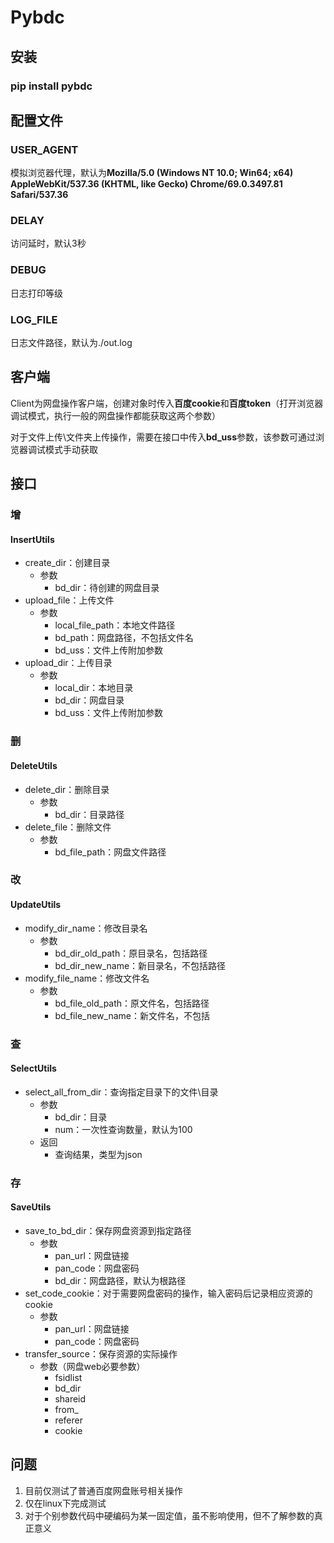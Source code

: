 # Pybdc
## 安装
### pip install pybdc
## 配置文件
### USER_AGENT
模拟浏览器代理，默认为**Mozilla/5.0 (Windows NT 10.0; Win64; x64) AppleWebKit/537.36 (KHTML, like Gecko) Chrome/69.0.3497.81 Safari/537.36**
### DELAY
访问延时，默认3秒
### DEBUG
日志打印等级
### LOG_FILE
日志文件路径，默认为./out.log
## 客户端
Client为网盘操作客户端，创建对象时传入**百度cookie**和**百度token**（打开浏览器调试模式，执行一般的网盘操作都能获取这两个参数）

对于文件上传\文件夹上传操作，需要在接口中传入**bd_uss**参数，该参数可通过浏览器调试模式手动获取
## 接口
### 增
#### InsertUtils
- create_dir：创建目录
	- 参数
		- bd_dir：待创建的网盘目录
- upload_file：上传文件
	- 参数
		- local_file_path：本地文件路径
		- bd_path：网盘路径，不包括文件名
		- bd_uss：文件上传附加参数
- upload_dir：上传目录
	- 参数
		- local_dir：本地目录
		- bd_dir：网盘目录
		- bd_uss：文件上传附加参数
### 删
#### DeleteUtils
- delete_dir：删除目录
	- 参数
		- bd_dir：目录路径
- delete_file：删除文件
	- 参数
		- bd_file_path：网盘文件路径
### 改
#### UpdateUtils
- modify_dir_name：修改目录名
	- 参数
		- bd_dir_old_path：原目录名，包括路径
		- bd_dir_new_name：新目录名，不包括路径
- modify_file_name：修改文件名
	- 参数
		- bd_file_old_path：原文件名，包括路径
		- bd_file_new_name：新文件名，不包括
### 查
#### SelectUtils
- select_all_from_dir：查询指定目录下的文件\目录
	- 参数
		- bd_dir：目录
		- num：一次性查询数量，默认为100
	- 返回
		- 查询结果，类型为json
### 存
#### SaveUtils
- save_to_bd_dir：保存网盘资源到指定路径
	- 参数
		- pan_url：网盘链接
		- pan_code：网盘密码
		- bd_dir：网盘路径，默认为根路径
- set_code_cookie：对于需要网盘密码的操作，输入密码后记录相应资源的cookie
	- 参数
		- pan_url：网盘链接
		- pan_code：网盘密码
- transfer_source：保存资源的实际操作
	- 参数（网盘web必要参数）
		- fsidlist
		- bd_dir
		- shareid
		- from_
		- referer
		- cookie
## 问题
1. 目前仅测试了普通百度网盘账号相关操作
2. 仅在linux下完成测试
3. 对于个别参数代码中硬编码为某一固定值，虽不影响使用，但不了解参数的真正意义

